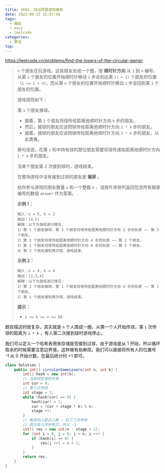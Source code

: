 ```yaml
---
title: 2682. 找出转圈游戏输家
date: 2023-08-15 15:57:58
tags:
  - 模拟
  - easy
  - leetcode
categories:
  - 算法
top:
---
```


https://leetcode.cn/problems/find-the-losers-of-the-circular-game/

<!-- more -->

> `n` 个朋友在玩游戏。这些朋友坐成一个圈，按 **顺时针方向** 从 `1` 到 `n` 编号。从第 `i` 个朋友的位置开始顺时针移动 `1` 步会到达第 `(i + 1)` 个朋友的位置（`1 <= i < n`），而从第 `n` 个朋友的位置开始顺时针移动 `1` 步会回到第 `1` 个朋友的位置。
>
> 游戏规则如下：
>
> 第 `1` 个朋友接球。
> 
> - 接着，第 `1` 个朋友将球传给距离他顺时针方向 `k` 步的朋友。
>- 然后，接球的朋友应该把球传给距离他顺时针方向 `2 * k` 步的朋友。
> - 接着，接球的朋友应该把球传给距离他顺时针方向 `3 * k` 步的朋友，以此类推。
>
> 换句话说，在第 `i` 轮中持有球的那位朋友需要将球传递给距离他顺时针方向 `i * k` 步的朋友。
>
> 当某个朋友第 2 次接到球时，游戏结束。
>
> 在整场游戏中没有接到过球的朋友是 **输家** 。
>
> 给你参与游戏的朋友数量 `n` 和一个整数 `k` ，请按升序排列返回包含所有输家编号的数组 `answer` 作为答案。
>
>   
>
> **示例 1：**
>
> ```
>输入：n = 5, k = 2
> 输出：[4,5]
> 解释：以下为游戏进行情况：
> 1）第 1 个朋友接球，第 1 个朋友将球传给距离他顺时针方向 2 步的玩家 —— 第 3 个朋友。
> 2）第 3 个朋友将球传给距离他顺时针方向 4 步的玩家 —— 第 2 个朋友。
> 3）第 2 个朋友将球传给距离他顺时针方向 6 步的玩家 —— 第 3 个朋友。
> 4）第 3 个朋友接到两次球，游戏结束。
> ```
>
> **示例 2：**
>
> ```
> 输入：n = 4, k = 4
> 输出：[2,3,4]
> 解释：以下为游戏进行情况：
> 1）第 1 个朋友接球，第 1 个朋友将球传给距离他顺时针方向 4 步的玩家 —— 第 1 个朋友。
> 2）第 1 个朋友接到两次球，游戏结束。
> ```
>
>   
>
> **提示：**
>
> - `1 <= k <= n <= 50`

题目描述的很复杂，其实就是 `n` 个人围成一圈，从第一个人开始传球，第 `i` 次传球的距离为 `i * k` ，有人第二次接到球时游戏停止。

我们可以定义一个哈希表用来存储是否接到过球，由于游戏是从 1 开始，所以循环取余的时候需要注意边界值，这样做有些麻烦。我们可以直接将所有人的位置号 -1 从 0 开始计数，在最后统计时 +1 即可。

```java
class Solution {
    public int[] circularGameLosers(int n, int k) {
        int[] hash = new int[n];
        // 当前球在谁的手里
        int cur = 0;
        // 第几次传球
        int stage = 1;
        while (hash[cur] == 0) {
            hash[cur] = 1;
            cur = (cur + stage * k) % n;
            stage ++;
        }
        // 剩余的人是总人数 - 玩了几次传球
        // 因为有人传到两次，所以 -1
        int[] res = new int[n - stage + 1];
        for (int i = 0, j = 0; i < n; i ++) {
            if (hash[i] == 0) {
                res[j ++] = i + 1;
            }
        }
        return res;
    }
}
```

